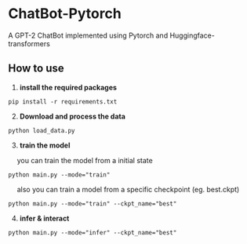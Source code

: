 # ChatBot-Pytorch
A GPT-2 ChatBot implemented using Pytorch and Huggingface-transformers


## How to use
1. **install the required packages**
```
pip install -r requirements.txt
```
2. **Download and process the data**
```
python load_data.py
```
3. **train the model**

  &emsp; you can train the model from a initial state
```
python main.py --mode="train"
```

  &emsp; also you can train a model from  a specific checkpoint (eg. best.ckpt)
```
python main.py --mode="train" --ckpt_name="best"
```
4. **infer & interact**
```
python main.py --mode="infer" --ckpt_name="best"
```
